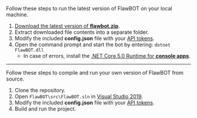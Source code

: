 Follow these steps to run the latest version of FlawBOT on your local machine.

1. [Download the latest version of **flawbot.zip**][releases-link].
2. Extract downloaded file contents into a separate folder.
3. Modify the included **config.json** file with your [API tokens][tokens-link].
4. Open the command prompt and start the bot by entering: `dotnet FlawBOT.dll`
   * In case of errors, install the [.NET Core 5.0 Runtime for **console apps**][runtime-link].
 
---

Follow these steps to compile and run your own version of FlawBOT from source.

1. Clone the repository.
2. Open `FlawBOT\src\FlawBOT.sln` in [Visual Studio 2019][vs-link].
3. Modify the included **config.json** file with your [API tokens][tokens-link].
4. Build and run the project.

<!-- MARKDOWN LINKS -->
[releases-link]: https://github.com/CriticalFlaw/FlawBOT/releases/latest
[tokens-link]: https://www.flawbot.criticalflaw.ca/tokens/
[vs-link]: https://visualstudio.microsoft.com/downloads/
[runtime-link]: https://dotnet.microsoft.com/download/dotnet/5.0/runtime